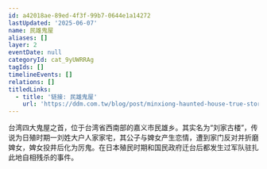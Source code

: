 ```yaml
---
id: a42018ae-89ed-4f3f-99b7-0644e1a14272
lastUpdated: '2025-06-07'
name: 民雄鬼屋
aliases: []
layer: 2
eventDate: null
categoryId: cat_9yUWRRAg
tagIds: []
timelineEvents: []
relations: []
titledLinks:
  - title: '链接: 民雄鬼屋'
    url: 'https://ddm.com.tw/blog/post/minxiong-haunted-house-true-story'
---
```

台湾四大鬼屋之首，位于台湾省西南部的嘉义市民雄乡。其实名为“刘家古楼”，传说为日殖时期一刘姓大户人家家宅，其公子与婢女产生恋情，遭到家门反对并折磨婢女，婢女投井后化为厉鬼。在日本殖民时期和国民政府迁台后都发生过军队驻扎此地自相残杀的事件。
